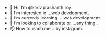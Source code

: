 - 👋 Hi, I’m @korraprashanth roy.
- 👀 I’m interested in ...web development.
- 🌱 I’m currently learning ....web development.
- 💞️ I’m looking to collaborate on ...any thing..
- 📫 How to reach me ...by instagram.

<!---
korraprashanth/korraprashanth is a ✨ special ✨ repository because its `README.md` (this file) appears on your GitHub profile.
You can click the Preview link to take a look at your changes.
--->
